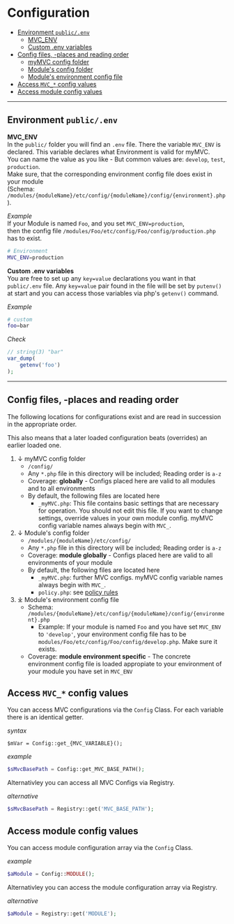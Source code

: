 <!--[:Getting Started]-->

# Configuration

- [Environment `public/.env`](#Environment)
  - [MVC_ENV](#MVC_ENV)
  - [Custom .env variables](#custom-env-variables)
- [Config files, -places and reading order](#Config-files-places-and-reading-order)
  - [myMVC config folder](#myMVC-config-folder)
  - [Module's config folder](#Modules-config-folder)
  - [Module's environment config file](#Modules-environment-config-file)
- [Access `MVC_*` config values](#Access-MVC-config-values)
- [Access module config values](#Access-module-config-values)

---

<a id="Environment"></a>
## Environment `public/.env`

<a id="MVC_ENV"></a>
**MVC_ENV**  
In the `public/` folder you will find an `.env` file. There the variable `MVC_ENV` is declared. This variable declares what Environment is valid for myMVC.  
You can name the value as you like - But common values are: `develop`, `test`, `production`.  
Make sure, that the corresponding environment config file does exist in your module  
(Schema: `/modules/{moduleName}/etc/config/{moduleName}/config/{environment}.php`).

_Example_  
If your Module is named `Foo`, and you set `MVC_ENV=production`,  
then the config file `/modules/Foo/etc/config/Foo/config/production.php` has to exist.

~~~bash
# Environment
MVC_ENV=production
~~~

<a id="custom-env-variables"></a>
**Custom .env variables**  
You are free to set up any `key=value` declarations you want in that `public/.env` file. 
Any `key=value` pair found in the file will be set by `putenv()` at start and you can access those variables via php's `getenv()` command.

_Example_  
~~~bash
# custom
foo=bar
~~~

_Check_  
~~~php
// string(3) "bar"
var_dump(
    getenv('foo')
);
~~~

---

<a id="Config-files-places-and-reading-order"></a>
## Config files, -places and reading order

The following locations for configurations exist and are read in succession in the appropriate order.

This also means that a later loaded configuration beats (overrides) an earlier loaded one.

1. ↓ myMVC config folder <a id="myMVC-config-folder"></a>
   - `/config/` 
   - Any `*.php` file in this directory will be included; Reading order is `a-z`
   - Coverage: **globally** - Configs placed here are valid to all modules and to all environments
   - By default, the following files are located here
      - `_myMVC.php`: This file contains basic settings that are necessary for operation. You should not edit this file. If you want to change settings, override values in your own module config. myMVC config variable names always begin with `MVC_`.  
2. ↓ Module's config folder <a id="Modules-config-folder"></a>
    - `/modules/{moduleName}/etc/config/`
    - Any `*.php` file in this directory will be included; Reading order is `a-z`
    - Coverage: **module globally** - Configs placed here are valid to all environments of your module
   - By default, the following files are located here
      - `_myMVC.php`: further MVC configs. myMVC config variable names always begin with `MVC_`.
      - `policy.php`: see [policy rules](/3.x/policy)   
3. ⤓ Module's environment config file <a id="Modules-environment-config-file"></a>
   - Schema: `/modules/{moduleName}/etc/config/{moduleName}/config/{environment}.php`
     - Example: If your module is named `Foo` and you have set `MVC_ENV` to `'develop'`, your environment config file has to be `modules/Foo/etc/config/Foo/config/develop.php`. Make sure it exists.
   - Coverage: **module environment specific** - The concrete environment config file is loaded appropiate to your environment of your module you have set in `MVC_ENV`


<a id="Access-MVC-config-values"></a>
## Access `MVC_*` config values 

You can access MVC configurations via the `Config` Class. For each variable there is an identical getter.

_syntax_  
~~~
$mVar = Config::get_{MVC_VARIABLE}();
~~~

_example_  
~~~php
$sMvcBasePath = Config::get_MVC_BASE_PATH();
~~~

Alternativley you can access all MVC Configs via Registry.

_alternative_  
~~~php
$sMvcBasePath = Registry::get('MVC_BASE_PATH');
~~~

<a id="Access-module-config-values"></a>
## Access module config values 

You can access module configuration array via the `Config` Class. 

_example_
~~~php
$aModule = Config::MODULE();
~~~

Alternativley you can access the module configuration array via Registry.

_alternative_
~~~php
$aModule = Registry::get('MODULE');
~~~